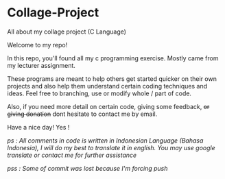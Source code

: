 # Collage-Project
All about my collage project (C Language)



Welcome to my repo!


In this repo, you'll found all my c programming exercise. Mostly came from my lecturer assignment.

These programs are meant to help others get started quicker on their own projects and also help them understand certain coding techniques and ideas. Feel free to branching, use or modify whole / part of code.

Also, if you need more detail on certain code, giving some feedback, ~~or giving donation~~ dont hesitate to contact me by email.

Have a nice day!
Yes !


*ps : All comments in code is written in Indonesian Language (Bahasa Indonesia), I will do my best to translate it in english. You may use google translate or contact me for further assistance*

*pss : Some of commit was lost because I'm forcing push*
